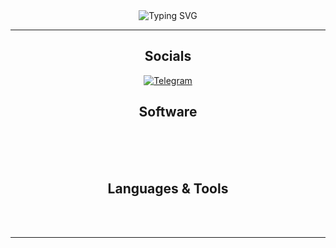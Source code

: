 <div id="greetings" align="center">
    <img src="https://readme-typing-svg.herokuapp.com?font=Fira+Code&weight=600&duration=3000&pause=1000&color=E6EDE7&center=true&vCenter=true&width=435&lines=Hello,+my+name+is+Alexandr!;Glad+to+see+You+on+my+page!" alt="Typing SVG" />
</div>

___
<div id="socials" align="center">
    <h2>Socials</h2>
    <a href="https://t.me/Grimm_230"><img src="https://img.shields.io/badge/Telegram-2CA5E0?style=for-the-badge&logo=telegram&logoColor=white" alt="Telegram"/></a>
</div>
<div id="software" align="center">
    <h2>Software</h2>
    <img src="https://img.shields.io/badge/Adobe%20Acrobat%20Reader-EC1C24.svg?style=for-the-badge&logo=Adobe%20Acrobat%20Reader&logoColor=white" alt=""/>
    <img src="https://img.shields.io/badge/adobe%20photoshop-%2331A8FF.svg?style=for-the-badge&logo=adobe%20photoshop&logoColor=white" alt=""/>
    <br>
    <img src="https://img.shields.io/badge/Microsoft_Office-D83B01?style=for-the-badge&logo=microsoft-office&logoColor=white" alt=""/>
    <img src="https://img.shields.io/badge/Microsoft_Excel-217346?style=for-the-badge&logo=microsoft-excel&logoColor=white" alt=""/>
    <img src="https://img.shields.io/badge/Microsoft_PowerPoint-B7472A?style=for-the-badge&logo=microsoft-powerpoint&logoColor=white" alt=""/>
    <img src="https://img.shields.io/badge/Microsoft_Word-2B579A?style=for-the-badge&logo=microsoft-word&logoColor=white" alt=""/>
    <br>
    <img src="https://img.shields.io/badge/LibreOffice-%2318A303?style=for-the-badge&logo=LibreOffice&logoColor=white" alt=""/>
    <img src="https://img.shields.io/badge/pycharm-143?style=for-the-badge&logo=pycharm&logoColor=black&color=black&labelColor=green" alt=""/>
    <img src="https://img.shields.io/badge/jupyter-%23FA0F00.svg?style=for-the-badge&logo=jupyter&logoColor=white" alt=""/>
    <img src="https://img.shields.io/badge/pandas-%23150458.svg?style=for-the-badge&logo=pandas&logoColor=white" alt=""/>
    <img src="https://img.shields.io/badge/SciPy-%230C55A5.svg?style=for-the-badge&logo=scipy&logoColor=%white" alt=""/>
</div>
<div id="software" align="center">
    <h2>Languages & Tools</h2>
    <img src="https://img.shields.io/badge/python-090909?style=for-the-badge&logo=python&logoColor=ffdd54" alt=""/>
    <br>
    <img src="https://img.shields.io/badge/github-090909.svg?style=for-the-badge&logo=github&logoColor=white" alt=""/>
    <img src="https://img.shields.io/badge/git-%23F05033.svg?style=for-the-badge&logo=git&logoColor=white" alt=""/>
    <img src="https://img.shields.io/badge/postgres-%23316192.svg?style=for-the-badge&logo=postgresql&logoColor=white" alt=""/>
    <img src="https://img.shields.io/badge/sqlite-%2307405e.svg?style=for-the-badge&logo=sqlite&logoColor=white" alt=""/>
    <br>
    <img src="https://img.shields.io/badge/Plotly-%233F4F75.svg?style=for-the-badge&logo=plotly&logoColor=white" alt=""/>
    <img src="https://img.shields.io/badge/Matplotlib-090909.svg?style=for-the-badge&logo=Matplotlib&logoColor=white" alt=""/>
    <img src="https://img.shields.io/badge/numpy-%23013243.svg?style=for-the-badge&logo=numpy&logoColor=white" alt=""/>
</div>

___
<div id="profile_views" align="center">
    <img src="https://komarev.com/ghpvc/?username=GlebovAlexandr&label=PROFILE+VIEWS&style=for-the-badge&color=090909" alt=""/>
</div>
